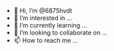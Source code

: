 - 👋 Hi, I’m @6875hvdt
- 👀 I’m interested in ...
- 🌱 I’m currently learning ...
- 💞️ I’m looking to collaborate on ...
- 📫 How to reach me ...

<!---
6875hvdt/6875hvdt is a ✨ special ✨ repository because its `README.md` (this file) appears on your GitHub profile.
You can click the Preview link to take a look at your changes.
--->

